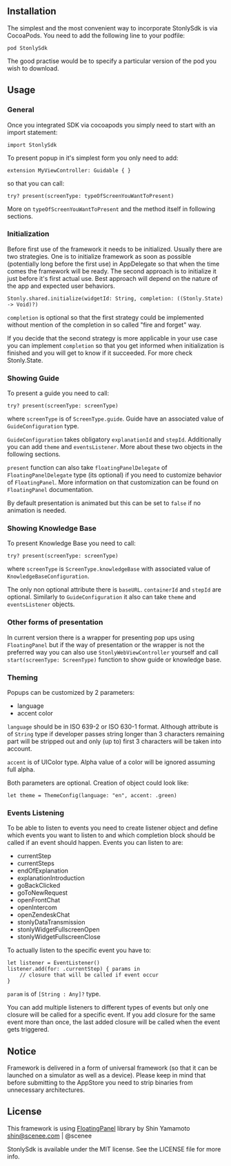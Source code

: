 ## Installation

The simplest and the most convenient way to incorporate StonlySdk is via CocoaPods. You need to add the following line to your podfile:

```
pod StonlySdk
```

The good practise would be to specify a particular version of the pod you wish to download.

## Usage

### General

Once you integrated SDK via cocoapods you simply need to start with an import statement:

```
import StonlySdk
```

To present popup in it's simplest form you only need to add:

```
extension MyViewController: Guidable { }
```

so that you can call:

```
try? present(screenType: typeOfScreenYouWantToPresent)
```

More on `typeOfScreenYouWantToPresent` and the method itself in following sections.

### Initialization

Before first use of the framework it needs to be initialized. Usually there are two strategies. One is to initialize framework as soon as possible (potentially long before the first use) in AppDelegate so that when the time comes the framework will be ready. The second approach is to initialize it just before it's first actual use. Best approach will depend on the nature of the app and expected user behaviors.

```
Stonly.shared.initialize(widgetId: String, completion: ((Stonly.State) -> Void)?)
```

`completion` is optional so that the first strategy could be implemented without mention of the completion in so called "fire and forget" way.

If you decide that the second strategy is more applicable in your use case you can implement `completion` so that you get informed when initialization is finished and you will get to know if it succeeded. For more check Stonly.State.

### Showing Guide

To present a guide you need to call:

```
try? present(screenType: screenType)
```

where `screenType` is of `ScreenType.guide`. Guide have an associated value of `GuideConfiguration` type.

`GuideConfiguration` takes obligatory `explanationId` and `stepId`. Additionally you can add `theme` and `eventsListener`. More about these two objects in the following sections.

`present` function can also take `floatingPanelDelegate` of `FloatingPanelDelegate` type (its optional) if you need to customize behavior of `FloatingPanel`. More information on that customization can be found on `FloatingPanel` documentation.

By default presentation is animated but this can be set to `false` if no animation is needed.

### Showing Knowledge Base

To present Knowledge Base you need to call:

```
try? present(screenType: screenType)
```

where `screenType` is `ScreenType.knowledgeBase` with associated value of `KnowledgeBaseConfiguration`.

The only non optional attribute there is `baseURL`. `containerId` and `stepId` are optional. Similarly to `GuideConfiguration` it also can take `theme` and `eventsListener` objects.

### Other forms of presentation

In current version there is a wrapper for presenting pop ups using `FloatingPanel` but if the way of presentation or the wrapper is not the preferred way you can also use `StonlyWebViewController` yourself and call `start(screenType: ScreenType)` function to show guide or knowledge base.

### Theming

Popups can be customized by 2 parameters:

- language
- accent color

`language` should be in ISO 639-2 or ISO 630-1 format. Although attribute is of `String` type if developer passes string longer than 3 characters remaining part will be stripped out and only (up to) first 3 characters will be taken into account.

`accent` is of UIColor type. Alpha value of a color will be ignored assuming full alpha.

Both parameters are optional. Creation of object could look like:

```
let theme = ThemeConfig(language: "en", accent: .green)
```

### Events Listening

To be able to listen to events you need to create listener object and define which events you want to listen to and which completion block should be called if an event should happen. Events you can listen to are:

- currentStep
- currentSteps
- endOfExplanation
- explanationIntroduction
- goBackClicked
- goToNewRequest
- openFrontChat
- openIntercom
- openZendeskChat
- stonlyDataTransmission
- stonlyWidgetFullscreenOpen
- stonlyWidgetFullscreenClose

To actually listen to the specific event you have to:

```
let listener = EventListener()
listener.add(for: .currentStep) { params in
    // closure that will be called if event occur
}
```

`param` is of `[String : Any]?` type.

You can add multiple listeners to different types of events but only one closure will be called for a specific event. If you add closure for the same event more than once, the last added closure will be called when the event gets triggered.

## Notice

Framework is delivered in a form of universal framework (so that it can be launched on a simulator as well as a device). Please keep in mind that before submitting to the AppStore you need to strip binaries from unnecessary architectures.

## License

This framework is using [FloatingPanel](https://github.com/SCENEE/FloatingPanel) library by Shin Yamamoto shin@scenee.com | @scenee

StonlySdk is available under the MIT license. See the LICENSE file for more info.
